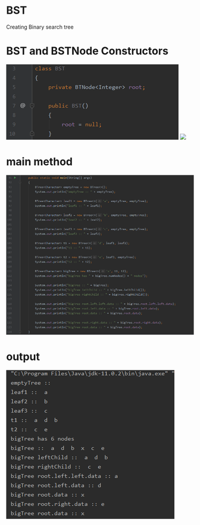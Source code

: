 # BST
Creating Binary search tree

# BST and BSTNode Constructors 
![](Images/BST.PNG)
![](Images/BSTNode.PNG)

# main method
![](Images/Main.PNG)

# output 
![](Images/Output.PNG)
